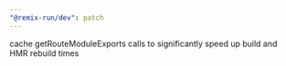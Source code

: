 ```yaml
---
"@remix-run/dev": patch
---
```


cache getRouteModuleExports calls to significantly speed up build and HMR rebuild times
